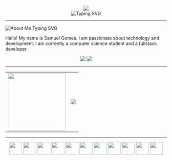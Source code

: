 
<br>

<div align="center">
  <img src="https://capsule-render.vercel.app/api?type=waving&height=100&color=4B0082&section=header&reversal=false"/>
</div>




<div align="center">
  <img src="https://readme-typing-svg.herokuapp.com/?font=Inknut+Antiqua&weight=900&size=22&duration=3000&color=8A2BE2&width=550&height=60&center=true&lines=Be+welcome;I+am+a+computer+science+student;I'm+a+fullstack+developer" alt="Typing SVG"/>
</div>

<hr>
 
<div align="left">
  <img src="https://readme-typing-svg.herokuapp.com/?font=Inknut+Antiqua&weight=900&size=20&duration=1&color=8A2BE2&repeat=false&width=550&height=60&lines=About+Me" alt="About Me Typing SVG"/>
</div>

Hello! My name is Samuel Gomes. I am passionate about technology and development. I am currently a computer science student and a fullstack developer.
      
<div align="center">
<a href="mailto:samuelgomes2465@gmail.com"><img src="https://img.shields.io/badge/Gmail-000000?style=for-the-badge&logo=gmail&logoColor=fff"/></a> <a href="https://www.linkedin.com/in/samuel-gomes-68312635b/"><img src="https://img.shields.io/badge/LinkedIn-000000?style=for-the-badge&logo=linkedin&logoColor=fff"/></a>

<hr>

</div>


<div align="center">
<table>
  <tr>
    <td>
      <img height="180" src="https://github-profile-summary-cards.vercel.app/api/cards/stats?username=samuelCGMS&theme=midnight_purple"/>
    </td>
    <td>
      <div align="center">
        <img src="https://github-readme-stats.vercel.app/api/top-langs/?username=SamuelCGMS&theme=midnight-purple&show_icons=true&hide_border=true&layout=compact"/>
      </div>
    </td>
  </tr>
</table>
</div>
</div>

<hr>

<div align="center">
  <img width="40" src="https://cdn.jsdelivr.net/gh/devicons/devicon@latest/icons/java/java-original.svg" />
  <img width="40" src="https://cdn.jsdelivr.net/gh/devicons/devicon@latest/icons/spring/spring-original.svg" />
  <img width="40" src="https://cdn.jsdelivr.net/gh/devicons/devicon@latest/icons/docker/docker-original.svg" />
  <img width="40" src="https://cdn.jsdelivr.net/gh/devicons/devicon@latest/icons/javascript/javascript-original.svg" />
  <img width="40" src="https://cdn.jsdelivr.net/gh/devicons/devicon@latest/icons/typescript/typescript-original.svg" />
  <img width="40" src="https://cdn.jsdelivr.net/gh/devicons/devicon@latest/icons/react/react-original.svg" />
  <img width="40" src="https://cdn.jsdelivr.net/gh/devicons/devicon@latest/icons/python/python-original.svg" />
  <img width="40" src="https://cdn.jsdelivr.net/gh/devicons/devicon@latest/icons/html5/html5-original.svg" />
  <img width="40" src="https://cdn.jsdelivr.net/gh/devicons/devicon@latest/icons/css3/css3-original.svg" />
  <img width="40" src="https://cdn.jsdelivr.net/gh/devicons/devicon@latest/icons/git/git-original.svg" />
  <img width="40" src="https://cdn.jsdelivr.net/gh/devicons/devicon@latest/icons/figma/figma-original.svg" />
</div>



